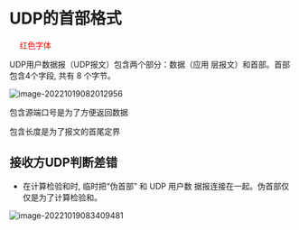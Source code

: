 # UDP的首部格式

　<font color='red'> 红色字体</font>

UDP用户数据报（UDP报文）包含两个部分：数据（应用 层报文）和首部。首部包含4个字段, 共有 8 个字节。

![image-20221019082012956](https://mypic-1312707183.cos.ap-nanjing.myqcloud.com/image-20221019082012956.png)

包含源端口号是为了方便返回数据

包含长度是为了报文的首尾定界

## 接收方UDP判断差错

- 在计算检验和时, 临时把“伪首部” 和 UDP 用户数 据报连接在一起。伪首部仅仅是为了计算检验和。

![image-20221019083409481](https://mypic-1312707183.cos.ap-nanjing.myqcloud.com/image-20221019083409481.png)

